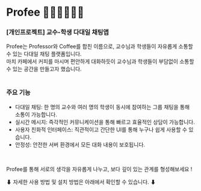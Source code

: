 # Profee 🧑🏻‍🏫🙋🏻💬
### [개인프로젝트] 교수-학생 다대일 채팅앱

Profee는 Professor와 Coffee를 합친 이름으로, 교수님과 학생들이 자유롭게 소통할 수 있는 다대일 채팅 플랫폼입니다.<br>
마치 카페에서 커피를 마시며 편안하게 대화하듯이 교수님과 학생들이 부담없이 소통할 수 있는 공간을 만들고자 했습니다.<br>
<br>

### 주요 기능
- 다대일 채팅: 한 명의 교수와 여러 명의 학생이 동시에 참여하는 그룹 채팅을 통해 소통이 가능합니다.
- 실시간 메시지: 즉각적인 커뮤니케이션을 통해 빠르고 효율적인 상담이 가능합니다.
- 사용자 친화적 인터페이스: 직관적이고 간단한 UI를 통해 누구나 쉽게 사용할 수 있습니다.
- 안정성: 안전한 서버 환경에서 모든 대화 내용이 보호됩니다.
<br>

Profee를 통해 서로의 생각을 자유롭게 나누고, 보다 깊이 있는 관계를 형성해보세요 !
<br>

⬇ 자세한 사용 방법 및 설치 방법은 아래에서 확인할 수 있습니다. ⬇
